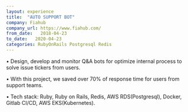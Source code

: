 ```yaml
---
layout: experience
title:  "AUTO SUPPORT BOT"
company: Fiahub
company_url: https://www.fiahub.com/
from_date:   2018-04-23
to_date:   2020-04-23
categories: RubyOnRails Postgresql Redis
---
```


• Design, develop and monitor Q&A bots for optimize internal process to solve issue tickers from users.

• With this project, we saved over 70% of response time for users from support teams.

• Tech stack: Ruby, Ruby on Rails, Redis, AWS RDS(Postgresql), Docker, Gitlab CI/CD, AWS EKS(Kubernetes).